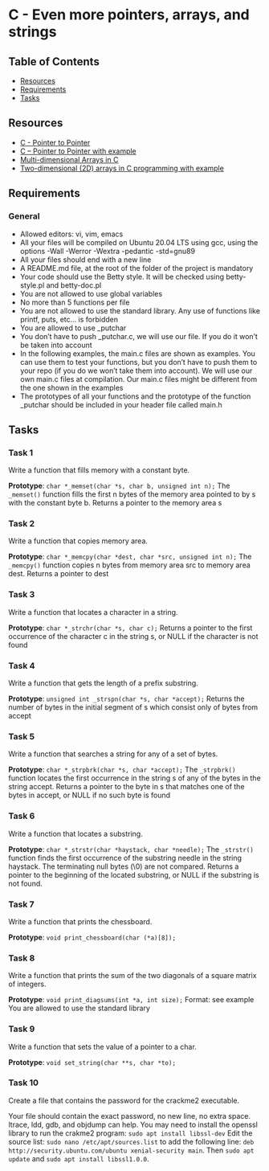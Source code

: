# C - Even more pointers, arrays, and strings

## Table of Contents
- [Resources](#resources)
- [Requirements](#requirements)
- [Tasks](#tasks)
 
## Resources
- [C - Pointer to Pointer](#)
- [C – Pointer to Pointer with example](#)
- [Multi-dimensional Arrays in C](#)
- [Two-dimensional (2D) arrays in C programming with example](#)

## Requirements
### General
- Allowed editors: vi, vim, emacs
- All your files will be compiled on Ubuntu 20.04 LTS using gcc, using the options -Wall -Werror -Wextra -pedantic -std=gnu89
- All your files should end with a new line
- A README.md file, at the root of the folder of the project is mandatory
- Your code should use the Betty style. It will be checked using betty-style.pl and betty-doc.pl
- You are not allowed to use global variables
- No more than 5 functions per file
- You are not allowed to use the standard library. Any use of functions like printf, puts, etc… is forbidden
- You are allowed to use _putchar
- You don’t have to push _putchar.c, we will use our file. If you do it won’t be taken into account
- In the following examples, the main.c files are shown as examples. You can use them to test your functions, but you don’t have to push them to your repo (if you do we won’t take them into account). We will use our own main.c files at compilation. Our main.c files might be different from the one shown in the examples
- The prototypes of all your functions and the prototype of the function _putchar should be included in your header file called main.h

## Tasks
### Task 1
Write a function that fills memory with a constant byte.

**Prototype**: `char *_memset(char *s, char b, unsigned int n);`
The `_memset()` function fills the first n bytes of the memory area pointed to by s with the constant byte b.
Returns a pointer to the memory area s

### Task 2
Write a function that copies memory area.

**Prototype**: `char *_memcpy(char *dest, char *src, unsigned int n);`
The `_memcpy()` function copies n bytes from memory area src to memory area dest.
Returns a pointer to dest

### Task 3
Write a function that locates a character in a string.

**Prototype**: `char *_strchr(char *s, char c);`
Returns a pointer to the first occurrence of the character c in the string s, or NULL if the character is not found

### Task 4
Write a function that gets the length of a prefix substring.

**Prototype**: `unsigned int _strspn(char *s, char *accept);`
Returns the number of bytes in the initial segment of s which consist only of bytes from accept

### Task 5
Write a function that searches a string for any of a set of bytes.

**Prototype**: `char *_strpbrk(char *s, char *accept);`
The `_strpbrk()` function locates the first occurrence in the string s of any of the bytes in the string accept.
Returns a pointer to the byte in s that matches one of the bytes in accept, or NULL if no such byte is found

### Task 6
Write a function that locates a substring.

**Prototype**: `char *_strstr(char *haystack, char *needle);`
The `_strstr()` function finds the first occurrence of the substring needle in the string haystack. The terminating null bytes (\0) are not compared.
Returns a pointer to the beginning of the located substring, or NULL if the substring is not found.

### Task 7
Write a function that prints the chessboard.

**Prototype**: `void print_chessboard(char (*a)[8]);`

### Task 8
Write a function that prints the sum of the two diagonals of a square matrix of integers.

**Prototype**: `void print_diagsums(int *a, int size);`
Format: see example
You are allowed to use the standard library

### Task 9
Write a function that sets the value of a pointer to a char.

**Prototype**: `void set_string(char **s, char *to);`

### Task 10
Create a file that contains the password for the crackme2 executable.

Your file should contain the exact password, no new line, no extra space.
ltrace, ldd, gdb, and objdump can help.
You may need to install the openssl library to run the crakme2 program: `sudo apt install libssl-dev`
Edit the source list: `sudo nano /etc/apt/sources.list` to add the following line: `deb http://security.ubuntu.com/ubuntu xenial-security main`. Then `sudo apt update` and `sudo apt install libssl1.0.0`.

